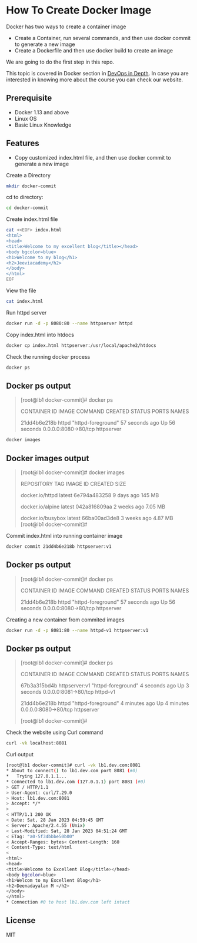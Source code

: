 # How To Create Docker Image

Docker has two ways to create a container image

- Create a Container, run several commands, and then use docker commit to generate a new image
- Create a Dockerfile and then use docker build to create an image

We are going to do the first step in this repo.

This topic is covered in Docker section in [DevOps in Depth]. In case you are interested in knowing more about the course you can check our website.


## Prerequisite

- Docker 1.13 and above
- Linux OS
- Basic Linux Knowledge

## Features

- Copy customized index.html file, and then use docker commit to generate a new image

Create a Directory

```sh
mkdir docker-commit
```

cd to directory:
```sh
cd docker-commit
```
Create index.html file

```sh
cat <<EOF> index.html
<html>
<head>
<title>Welcome to my excellent blog</title></head>
<body bgcolor=blue>
<h1>Welcome to my blog</h1>
<h2>Jeeviacademy</h2>
</body>
</html>
EOF
```
View the file

```sh
cat index.html
```
Run httpd server
```sh
docker run -d -p 8080:80 --name httpserver httpd
```
Copy index.html into htdocs

```sh
docker cp index.html httpserver:/usr/local/apache2/htdocs
```
Check the running docker process

```sh
docker ps
```
## Docker ps output

>[root@lb1 docker-commit]# docker ps
>
>CONTAINER ID        IMAGE               COMMAND              CREATED             STATUS              PORTS                  NAMES
>
>21dd4b6e218b        httpd               "httpd-foreground"   57 seconds ago      Up 56 seconds       0.0.0.0:8080->80/tcp   httpserver

```sh
docker images
```
## Docker images output

>[root@lb1 docker-commit]# docker images
>
>REPOSITORY          TAG                 IMAGE ID            CREATED             SIZE
>
>docker.io/httpd     latest              6e794a483258        9 days ago          145 MB
>
>docker.io/alpine    latest              042a816809aa        2 weeks ago         7.05 MB
>
>docker.io/busybox   latest              66ba00ad3de8        3 weeks ago         4.87 MB
>[root@lb1 docker-commit]# 

Commit index.html into running container image

```sh
docker commit 21dd4b6e218b httpserver:v1
```
## Docker ps output

>[root@lb1 docker-commit]# docker ps
>
>CONTAINER ID        IMAGE               COMMAND              CREATED             STATUS              PORTS                  NAMES
>
>21dd4b6e218b        httpd               "httpd-foreground"   57 seconds ago      Up 56 seconds       0.0.0.0:8080->80/tcp   httpserver

Creating a new container from commited images
```sh
docker run -d -p 8081:80 --name httpd-v1 httpserver:v1
```
## Docker ps output

>[root@lb1 docker-commit]# docker ps
>
>CONTAINER ID        IMAGE               COMMAND              CREATED             STATUS              PORTS                  NAMES
>
>67b3a315bd4b        httpserver:v1       "httpd-foreground"   4 seconds ago       Up 3 seconds        0.0.0.0:8081->80/tcp   httpd-v1
>
>21dd4b6e218b        httpd               "httpd-foreground"   4 minutes ago       Up 4 minutes        0.0.0.0:8080->80/tcp   httpserver
>
>[root@lb1 docker-commit]# 

Check the website using Curl command

```sh
curl -vk localhost:8081
```
>

Curl output
```sh
[root@lb1 docker-commit]# curl -vk lb1.dev.com:8081
* About to connect() to lb1.dev.com port 8081 (#0)
*   Trying 127.0.1.1...
* Connected to lb1.dev.com (127.0.1.1) port 8081 (#0)
> GET / HTTP/1.1
> User-Agent: curl/7.29.0
> Host: lb1.dev.com:8081
> Accept: */*
> 
< HTTP/1.1 200 OK
< Date: Sat, 28 Jan 2023 04:59:45 GMT
< Server: Apache/2.4.55 (Unix)
< Last-Modified: Sat, 28 Jan 2023 04:51:24 GMT
< ETag: "a0-5f34bbbe50b00"
< Accept-Ranges: bytes< Content-Length: 160
< Content-Type: text/html
< 
<html>
<head>
<title>Welcome to Excellent Blog</title></head>
<body bgcolor=blue>
<h1>Welcom to my Excellent Blog</h1>
<h2>Deenadayalan M </h2>
</body>
</html>
* Connection #0 to host lb1.dev.com left intact

```



## License

MIT

[//]: # (These are reference links used in the body of this note and get stripped out when the markdown processor does its job. There is no need to format nicely because it shouldn't be seen. Thanks SO - http://stackoverflow.com/questions/4823468/store-comments-in-markdown-syntax)
   [DevOps in Depth]: <https://www.jeeviacademy.com/devops-in-depth/>
   [Landrush]: <https://github.com/vagrant-landrush/landrush>
   [hostmanager]: <https://github.com/devopsgroup-io/vagrant-hostmanager>
   
